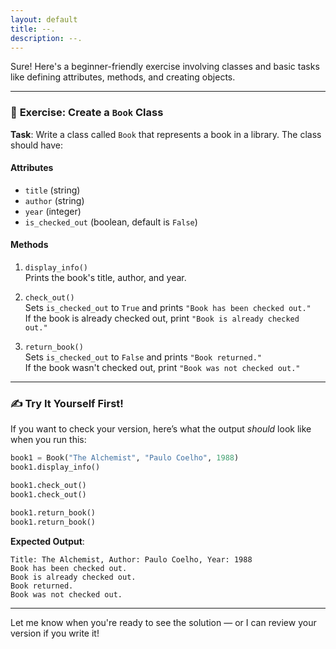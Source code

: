 ```yaml
---
layout: default
title: --.
description: --.
---
```


Sure! Here's a beginner-friendly exercise involving classes and basic tasks like defining attributes, methods, and creating objects.

---

### 🧠 **Exercise: Create a `Book` Class**

**Task**: Write a class called `Book` that represents a book in a library. The class should have:

#### **Attributes**
- `title` (string)
- `author` (string)
- `year` (integer)
- `is_checked_out` (boolean, default is `False`)

#### **Methods**
1. `display_info()`  
   Prints the book's title, author, and year.

2. `check_out()`  
   Sets `is_checked_out` to `True` and prints `"Book has been checked out."`  
   If the book is already checked out, print `"Book is already checked out."`

3. `return_book()`  
   Sets `is_checked_out` to `False` and prints `"Book returned."`  
   If the book wasn't checked out, print `"Book was not checked out."`

---

### ✍️ **Try It Yourself First!**

If you want to check your version, here’s what the output *should* look like when you run this:

```python
book1 = Book("The Alchemist", "Paulo Coelho", 1988)
book1.display_info()

book1.check_out()
book1.check_out()

book1.return_book()
book1.return_book()
```

**Expected Output**:
```
Title: The Alchemist, Author: Paulo Coelho, Year: 1988
Book has been checked out.
Book is already checked out.
Book returned.
Book was not checked out.
```

---

Let me know when you're ready to see the solution — or I can review your version if you write it!